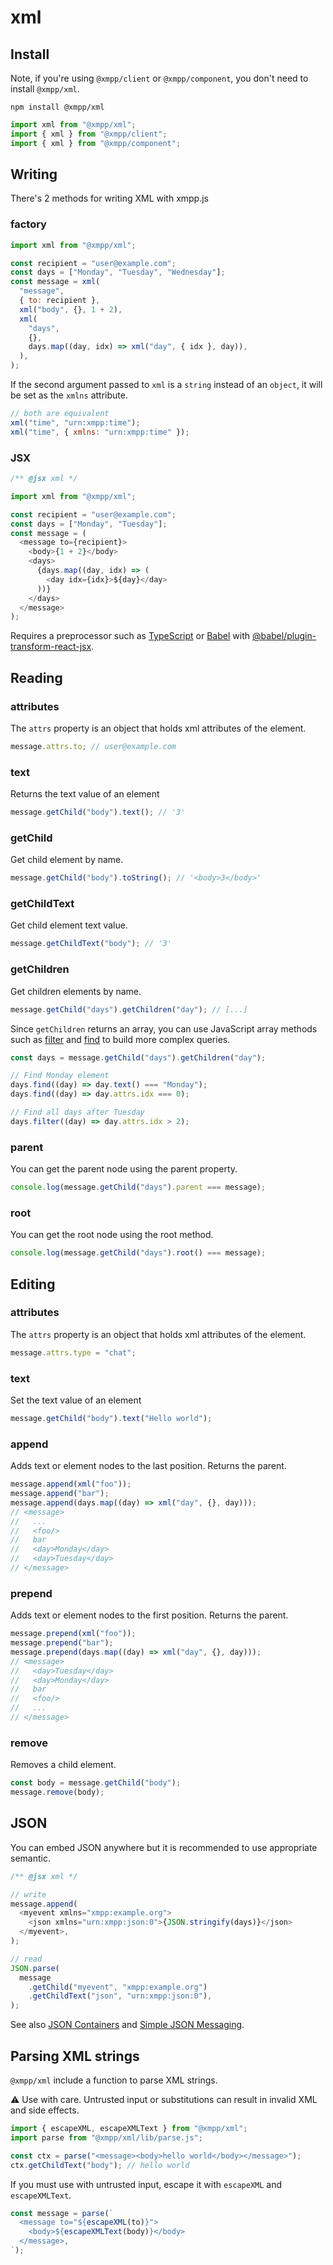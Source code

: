 # xml

## Install

Note, if you're using `@xmpp/client` or `@xmpp/component`, you don't need to install `@xmpp/xml`.

`npm install @xmpp/xml`

```js
import xml from "@xmpp/xml";
import { xml } from "@xmpp/client";
import { xml } from "@xmpp/component";
```

## Writing

There's 2 methods for writing XML with xmpp.js

### factory

```js
import xml from "@xmpp/xml";

const recipient = "user@example.com";
const days = ["Monday", "Tuesday", "Wednesday"];
const message = xml(
  "message",
  { to: recipient },
  xml("body", {}, 1 + 2),
  xml(
    "days",
    {},
    days.map((day, idx) => xml("day", { idx }, day)),
  ),
);
```

If the second argument passed to `xml` is a `string` instead of an `object`, it will be set as the `xmlns` attribute.

```js
// both are equivalent
xml("time", "urn:xmpp:time");
xml("time", { xmlns: "urn:xmpp:time" });
```

### JSX

```js
/** @jsx xml */

import xml from "@xmpp/xml";

const recipient = "user@example.com";
const days = ["Monday", "Tuesday"];
const message = (
  <message to={recipient}>
    <body>{1 + 2}</body>
    <days>
      {days.map((day, idx) => (
        <day idx={idx}>${day}</day>
      ))}
    </days>
  </message>
);
```

Requires a preprocessor such as [TypeScript](https://www.typescriptlang.org/) or [Babel](http://babeljs.io/) with [@babel/plugin-transform-react-jsx](https://babeljs.io/docs/en/next/babel-plugin-transform-react-jsx.html).

## Reading

### attributes

The `attrs` property is an object that holds xml attributes of the element.

```js
message.attrs.to; // user@example.com
```

### text

Returns the text value of an element

```js
message.getChild("body").text(); // '3'
```

### getChild

Get child element by name.

```js
message.getChild("body").toString(); // '<body>3</body>'
```

### getChildText

Get child element text value.

```js
message.getChildText("body"); // '3'
```

### getChildren

Get children elements by name.

```js
message.getChild("days").getChildren("day"); // [...]
```

Since `getChildren` returns an array, you can use JavaScript array methods such as [filter](https://developer.mozilla.org/en-US/docs/Web/JavaScript/Reference/Global_Objects/Array/filter) and [find](https://developer.mozilla.org/en-US/docs/Web/JavaScript/Reference/Global_Objects/Array/find) to build more complex queries.

```js
const days = message.getChild("days").getChildren("day");

// Find Monday element
days.find((day) => day.text() === "Monday");
days.find((day) => day.attrs.idx === 0);

// Find all days after Tuesday
days.filter((day) => day.attrs.idx > 2);
```

### parent

You can get the parent node using the parent property.

```js
console.log(message.getChild("days").parent === message);
```

### root

You can get the root node using the root method.

```js
console.log(message.getChild("days").root() === message);
```

## Editing

### attributes

The `attrs` property is an object that holds xml attributes of the element.

```js
message.attrs.type = "chat";
```

### text

Set the text value of an element

```js
message.getChild("body").text("Hello world");
```

### append

Adds text or element nodes to the last position.
Returns the parent.

```js
message.append(xml("foo"));
message.append("bar");
message.append(days.map((day) => xml("day", {}, day)));
// <message>
//   ...
//   <foo/>
//   bar
//   <day>Monday</day>
//   <day>Tuesday</day>
// </message>
```

### prepend

Adds text or element nodes to the first position.
Returns the parent.

```js
message.prepend(xml("foo"));
message.prepend("bar");
message.prepend(days.map((day) => xml("day", {}, day)));
// <message>
//   <day>Tuesday</day>
//   <day>Monday</day>
//   bar
//   <foo/>
//   ...
// </message>
```

### remove

Removes a child element.

```js
const body = message.getChild("body");
message.remove(body);
```

## JSON

You can embed JSON anywhere but it is recommended to use appropriate semantic.

```js
/** @jsx xml */

// write
message.append(
  <myevent xmlns="xmpp:example.org">
    <json xmlns="urn:xmpp:json:0">{JSON.stringify(days)}</json>
  </myevent>,
);

// read
JSON.parse(
  message
    .getChild("myevent", "xmpp:example.org")
    .getChildText("json", "urn:xmpp:json:0"),
);
```

See also [JSON Containers](https://xmpp.org/extensions/xep-0335.html) and [Simple JSON Messaging](https://xmpp.org/extensions/xep-0432.html).

## Parsing XML strings

`@xmpp/xml` include a function to parse XML strings.

⚠ Use with care. Untrusted input or substitutions can result in invalid XML and side effects.

```js
import { escapeXML, escapeXMLText } from "@xmpp/xml";
import parse from "@xmpp/xml/lib/parse.js";

const ctx = parse("<message><body>hello world</body></message>");
ctx.getChildText("body"); // hello world
```

If you must use with untrusted input, escape it with `escapeXML` and `escapeXMLText`.

```js
const message = parse(`
  <message to="${escapeXML(to)}">
    <body>${escapeXMLText(body)}</body>
  </message>,
`);
```
